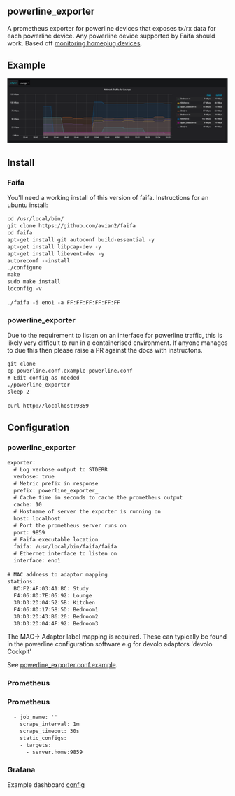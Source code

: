 ## powerline_exporter

A prometheus exporter for powerline devices that exposes tx/rx data for each powerline device.  Any powerline device supported by Faifa should work.  Based off [monitoring homeplug devices](https://www.tablix.org/~avian/blog/archives/2018/05/monitoring_homeplug_av_devices/).

## Example

![Grafana Dashboard Screenshot](/examples/screenshot.png "Grafana Dashboard Screenshot")

## Install

### Faifa

You'll need a working install of this version of faifa.  Instructions for an ubuntu install:

```
cd /usr/local/bin/
git clone https://github.com/avian2/faifa
cd faifa
apt-get install git autoconf build-essential -y
apt-get install libpcap-dev -y
apt-get install libevent-dev -y
autoreconf --install
./configure
make
sudo make install
ldconfig -v

./faifa -i eno1 -a FF:FF:FF:FF:FF:FF
```

### powerline_exporter

Due to the requirement to listen on an interface for powerline traffic, this is likely very difficult to run in a containerised environment.  If anyone manages to due this then please raise a PR against the docs with instructons.

```
git clone 
cp powerline.conf.example powerline.conf
# Edit config as needed
./powerline_exporter
sleep 2

curl http://localhost:9859

```

## Configuration

### powerline_exporter

```
exporter:
  # Log verbose output to STDERR
  verbose: true
  # Metric prefix in response
  prefix: powerline_exporter_
  # Cache time in seconds to cache the prometheus output
  cache: 10
  # Hostname of server the exporter is running on
  host: localhost
  # Port the prometheus server runs on
  port: 9859
  # Faifa executable location
  faifa: /usr/local/bin/faifa/faifa
  # Ethernet interface to listen on
  interface: eno1

# MAC address to adaptor mapping
stations:
  BC:F2:AF:03:41:BC: Study
  F4:06:8D:7E:05:92: Lounge
  30:D3:2D:04:52:5B: Kitchen
  F4:06:8D:17:58:5D: Bedroom1
  30:D3:2D:43:B6:20: Bedroom2
  30:D3:2D:04:4F:92: Bedroom3
```

The MAC-> Adaptor label mapping is required.  These can typically be found in the powerline configuration software e.g for devolo adaptors 'devolo Cockpit'

See [powerline_exporter.conf.example](/powerline_exporter.conf.example).

### Prometheus

### Prometheus

```
  - job_name: ''
    scrape_interval: 1m
    scrape_timeout: 30s
    static_configs:
    - targets:
      - server.home:9859
```

### Grafana

Example dashboard [config](/examples/grafana.json)
